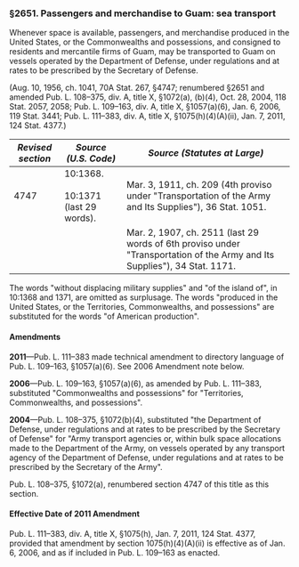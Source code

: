 ### §2651. Passengers and merchandise to Guam: sea transport ###

Whenever space is available, passengers, and merchandise produced in the United States, or the Commonwealths and possessions, and consigned to residents and mercantile firms of Guam, may be transported to Guam on vessels operated by the Department of Defense, under regulations and at rates to be prescribed by the Secretary of Defense.

(Aug. 10, 1956, ch. 1041, 70A Stat. 267, §4747; renumbered §2651 and amended Pub. L. 108–375, div. A, title X, §1072(a), (b)(4), Oct. 28, 2004, 118 Stat. 2057, 2058; Pub. L. 109–163, div. A, title X, §1057(a)(6), Jan. 6, 2006, 119 Stat. 3441; Pub. L. 111–383, div. A, title X, §1075(h)(4)(A)(ii), Jan. 7, 2011, 124 Stat. 4377.)

|*Revised section*|           *Source (U.S. Code)*           |                                              *Source (Statutes at Large)*                                               |
|-----------------|------------------------------------------|-------------------------------------------------------------------------------------------------------------------------|
|      4747       |10:1368.<br/><br/>10:1371 (last 29 words).|         Mar. 3, 1911, ch. 209 (4th proviso under "Transportation of the Army and Its Supplies"), 36 Stat. 1051.         |
|                 |                                          |Mar. 2, 1907, ch. 2511 (last 29 words of 6th proviso under "Transportation of the Army and Its Supplies"), 34 Stat. 1171.|

The words "without displacing military supplies" and "of the island of", in 10:1368 and 1371, are omitted as surplusage. The words "produced in the United States, or the Territories, Commonwealths, and possessions" are substituted for the words "of American production".

#### Amendments ####

**2011**—Pub. L. 111–383 made technical amendment to directory language of Pub. L. 109–163, §1057(a)(6). See 2006 Amendment note below.

**2006**—Pub. L. 109–163, §1057(a)(6), as amended by Pub. L. 111–383, substituted "Commonwealths and possessions" for "Territories, Commonwealths, and possessions".

**2004**—Pub. L. 108–375, §1072(b)(4), substituted "the Department of Defense, under regulations and at rates to be prescribed by the Secretary of Defense" for "Army transport agencies or, within bulk space allocations made to the Department of the Army, on vessels operated by any transport agency of the Department of Defense, under regulations and at rates to be prescribed by the Secretary of the Army".

Pub. L. 108–375, §1072(a), renumbered section 4747 of this title as this section.

#### Effective Date of 2011 Amendment ####

Pub. L. 111–383, div. A, title X, §1075(h), Jan. 7, 2011, 124 Stat. 4377, provided that amendment by section 1075(h)(4)(A)(ii) is effective as of Jan. 6, 2006, and as if included in Pub. L. 109–163 as enacted.